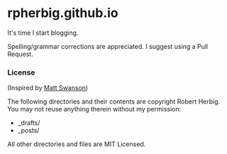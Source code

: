 rpherbig.github.io
==================

It's time I start blogging.

Spelling/grammar corrections are appreciated. I suggest using a Pull Request.

### License
(Inspired by [Matt Swanson](http://mdswanson.com))

The following directories and their contents are copyright Robert Herbig. You may not reuse anything therein without my permission:

* _drafts/
* _posts/

All other directories and files are MIT Licensed.
